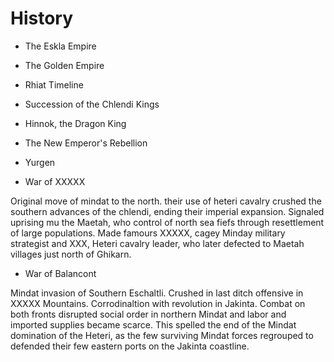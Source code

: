 # History

* The Eskla Empire
* The Golden Empire
* Rhiat Timeline
* Succession of the Chlendi Kings
* Hinnok, the Dragon King
* The New Emperor's Rebellion
* Yurgen

* War of XXXXX

Original move of mindat to the north.  their use of heteri cavalry crushed the southern advances of the chlendi, ending their imperial expansion.  Signaled uprising mu the Maetah, who control of north sea fiefs through resettlement of large populations.  Made famours XXXXX, cagey Minday military strategist and XXX, Heteri cavalry leader, who later defected to Maetah villages  just north of Ghikarn.

* War of Balancont

Mindat invasion of Southern Eschaltli.  Crushed in last ditch offensive in XXXXX Mountains.  Corrodinaltion with revolution in Jakinta.  Combat on both fronts disrupted social order in northern Mindat and labor and imported supplies became scarce.  This spelled the end of the Mindat domination of the Heteri, as the few surviving Mindat forces regrouped to defended their few eastern ports on the Jakinta coastline.